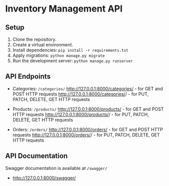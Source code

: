 # Inventory Management API

## Setup

1. Clone the repository.
2. Create a virtual environment.
3. Install dependencies: `pip install -r requirements.txt`
4. Apply migrations: `python manage.py migrate`
5. Run the development server: `python manage.py runserver`

## API Endpoints

- Categories: `/categories/`
  http://127.0.0.1:8000/categories/ - for GET and POST HTTP requests
  http://127.0.0.1:8000/categories/<pk>/ - for PUT, PATCH, DELETE, GET HTTP requests
  
- Products: `/products/`
  http://127.0.0.1:8000/products/ - for GET and POST HTTP requests
  http://127.0.0.1:8000/products/<pk>/ - for PUT, PATCH, DELETE, GET HTTP requests
  
- Orders: `/orders/`
  http://127.0.0.1:8000/orders/ - for GET and POST HTTP requests
  http://127.0.0.1:8000/orders/<pk>/ - for PUT, PATCH, DELETE, GET HTTP requests

## API Documentation

Swagger documentation is available at `/swagger/`
- http://127.0.0.1:8000/swagger/
